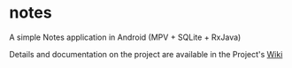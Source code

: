 # notes
A simple Notes application in Android (MPV + SQLite + RxJava)

Details and documentation on the project are available in the Project's [Wiki](https://github.com/gurleensethi/notes/wiki)

